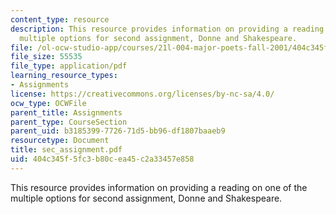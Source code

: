 ```yaml
---
content_type: resource
description: This resource provides information on providing a reading on one of the
  multiple options for second assignment, Donne and Shakespeare.
file: /ol-ocw-studio-app/courses/21l-004-major-poets-fall-2001/404c345f5fc3b80cea45c2a33457e858_sec_assignment.pdf
file_size: 55535
file_type: application/pdf
learning_resource_types:
- Assignments
license: https://creativecommons.org/licenses/by-nc-sa/4.0/
ocw_type: OCWFile
parent_title: Assignments
parent_type: CourseSection
parent_uid: b3185399-7726-71d5-bb96-df1807baaeb9
resourcetype: Document
title: sec_assignment.pdf
uid: 404c345f-5fc3-b80c-ea45-c2a33457e858
---
```

This resource provides information on providing a reading on one of the multiple options for second assignment, Donne and Shakespeare.
